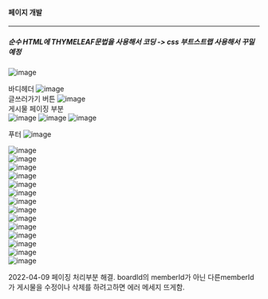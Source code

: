 #### 페이지 개발
------------------------------

##### 순수 HTML에 THYMELEAF문법을 사용해서 코딩 -> css 부트스트랩 사용해서 꾸밀예정

![image](https://user-images.githubusercontent.com/100845256/161985952-7410f723-4fca-4aba-b79d-0e2b463fc0fc.png)

바디헤더 ![image](https://user-images.githubusercontent.com/100845256/161986979-e0189020-759f-4f49-a933-c5251b565bd1.png)      
글쓰러가기 버튼 ![image](https://user-images.githubusercontent.com/100845256/161987028-0e351dbb-4a1a-4bf6-b236-cc2f1682d8a5.png)         
게시물 페이징 부분  
![image](https://user-images.githubusercontent.com/100845256/161987087-5fbe54af-ee09-4d08-b047-9884546c2538.png)
![image](https://user-images.githubusercontent.com/100845256/161987255-845517c0-be14-4546-a44e-40ed067d812b.png)
![image](https://user-images.githubusercontent.com/100845256/161987285-bbf77f78-7816-45f3-9478-8164bb702167.png)                
  
푸터 ![image](https://user-images.githubusercontent.com/100845256/161987312-edb8cb80-5319-4753-9cb3-7a699392f546.png)


![image](https://user-images.githubusercontent.com/100845256/161988152-f42d7e7b-5e99-4372-b3e4-85488383f023.png)      
![image](https://user-images.githubusercontent.com/100845256/161988311-667524ec-685c-4f7b-aaab-b6e2641197c2.png)       
![image](https://user-images.githubusercontent.com/100845256/161988403-6aa7c008-4a74-4737-a68c-8e883a6526c0.png)        
![image](https://user-images.githubusercontent.com/100845256/161988510-3a96d6bf-5c03-4490-9832-68ae075abd5d.png)       
![image](https://user-images.githubusercontent.com/100845256/161988629-6cb1362a-104f-4a08-82fe-b3b2594577a4.png)      
![image](https://user-images.githubusercontent.com/100845256/161988700-3d1e237e-8e18-431a-af6a-1ea604e1cff3.png)        
![image](https://user-images.githubusercontent.com/100845256/161988899-7190b590-d60c-4e8b-9ffa-684f370c2e2a.png)        
![image](https://user-images.githubusercontent.com/100845256/161989022-a8b15772-27ce-46f0-8c4a-bdc9c3b54217.png)       
![image](https://user-images.githubusercontent.com/100845256/161989122-26b89afe-93e9-437d-8669-b41865f666d1.png)        
![image](https://user-images.githubusercontent.com/100845256/161989281-4623b058-d9db-4c60-9bb6-34c14bba3486.png)       
![image](https://user-images.githubusercontent.com/100845256/161989526-28a64981-9611-49fa-824e-39547e2533f4.png)        
![image](https://user-images.githubusercontent.com/100845256/161989640-77ed6ec3-6db3-4134-8ef2-c431a3e10d01.png)     
![image](https://user-images.githubusercontent.com/100845256/161992198-d5401d92-813b-4c71-b20d-95127747b3d5.png)       
![image](https://user-images.githubusercontent.com/100845256/161992253-6c206aa2-3175-461e-b090-5457d15c2e32.png)      

2022-04-09
페이징 처리부분 해결.
boardId의 memberId가 아닌 다른memberId가 게시물을 수정이나 삭제를 하려고하면 에러 메세지 뜨게함.
